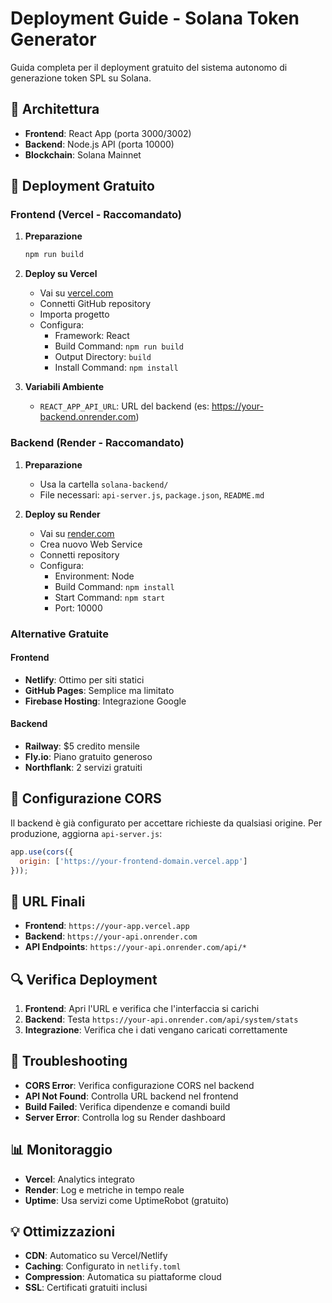 # Deployment Guide - Solana Token Generator

Guida completa per il deployment gratuito del sistema autonomo di generazione token SPL su Solana.

## 🎯 Architettura

- **Frontend**: React App (porta 3000/3002)
- **Backend**: Node.js API (porta 10000)
- **Blockchain**: Solana Mainnet

## 🚀 Deployment Gratuito

### Frontend (Vercel - Raccomandato)

1. **Preparazione**
   ```bash
   npm run build
   ```

2. **Deploy su Vercel**
   - Vai su [vercel.com](https://vercel.com)
   - Connetti GitHub repository
   - Importa progetto
   - Configura:
     - Framework: React
     - Build Command: `npm run build`
     - Output Directory: `build`
     - Install Command: `npm install`

3. **Variabili Ambiente**
   - `REACT_APP_API_URL`: URL del backend (es: https://your-backend.onrender.com)

### Backend (Render - Raccomandato)

1. **Preparazione**
   - Usa la cartella `solana-backend/`
   - File necessari: `api-server.js`, `package.json`, `README.md`

2. **Deploy su Render**
   - Vai su [render.com](https://render.com)
   - Crea nuovo Web Service
   - Connetti repository
   - Configura:
     - Environment: Node
     - Build Command: `npm install`
     - Start Command: `npm start`
     - Port: 10000

### Alternative Gratuite

#### Frontend
- **Netlify**: Ottimo per siti statici
- **GitHub Pages**: Semplice ma limitato
- **Firebase Hosting**: Integrazione Google

#### Backend
- **Railway**: $5 credito mensile
- **Fly.io**: Piano gratuito generoso
- **Northflank**: 2 servizi gratuiti

## 🔧 Configurazione CORS

Il backend è già configurato per accettare richieste da qualsiasi origine. Per produzione, aggiorna `api-server.js`:

```javascript
app.use(cors({
  origin: ['https://your-frontend-domain.vercel.app']
}));
```

## 📱 URL Finali

- **Frontend**: `https://your-app.vercel.app`
- **Backend**: `https://your-api.onrender.com`
- **API Endpoints**: `https://your-api.onrender.com/api/*`

## 🔍 Verifica Deployment

1. **Frontend**: Apri l'URL e verifica che l'interfaccia si carichi
2. **Backend**: Testa `https://your-api.onrender.com/api/system/stats`
3. **Integrazione**: Verifica che i dati vengano caricati correttamente

## 🐛 Troubleshooting

- **CORS Error**: Verifica configurazione CORS nel backend
- **API Not Found**: Controlla URL backend nel frontend
- **Build Failed**: Verifica dipendenze e comandi build
- **Server Error**: Controlla log su Render dashboard

## 📊 Monitoraggio

- **Vercel**: Analytics integrato
- **Render**: Log e metriche in tempo reale
- **Uptime**: Usa servizi come UptimeRobot (gratuito)

## 💡 Ottimizzazioni

- **CDN**: Automatico su Vercel/Netlify
- **Caching**: Configurato in `netlify.toml`
- **Compression**: Automatica su piattaforme cloud
- **SSL**: Certificati gratuiti inclusi